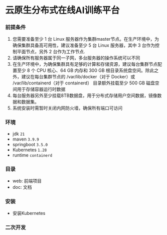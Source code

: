 # 云原生分布式在线AI训练平台

### 前提条件
1. 您需要准备至少 1 台 Linux 服务器作为集群master节点。在生产环境中，为确保集群具备高可用性，建议准备至少 5 台 Linux 服务器，其中 3 台作为控制平面节点，另外 2 台作为工作节点.
2. 请确保所有服务器属于同一子网，多台服务器的操作系统可以不同
3. 在生产环境中，为确保集群具有足够的计算和存储资源，建议每台集群节点配置至少 8 个 CPU 核心、64 GB 内存和 300 GB 根目录系统盘空间。除此之外，建议在每台集群节点的 /var/lib/docker（对于 Docker）或 /var/lib/containerd（对于 containerd） 目录额外挂载至少 500 GB 磁盘空间用于存储容器运行时数据
4. 每台服务器另外至少挂载8TB数据盘，用于分布式存储用户空间数据，镜像数据和数据集。
5. 系统安装时需暂时关闭内网防火墙，确保所有端口可访问

### 环境

- jdk `21`
- maven `3.9.9`
- springboot `3.5.0`
- Kubernetes `1.28`
- runtime `containerd`

### 目录

- web: 前端项目
- doc: 文档

### 安装
- 安装Kubernetes

### 二次开发
